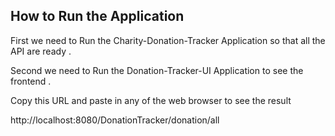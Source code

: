 How to Run the Application
--------------------------
First we need to Run the Charity-Donation-Tracker Application so that all the API are ready .

Second we need to Run the Donation-Tracker-UI Application to see the frontend .

Copy this URL and paste in any of the web browser to see the result

http://localhost:8080/DonationTracker/donation/all
